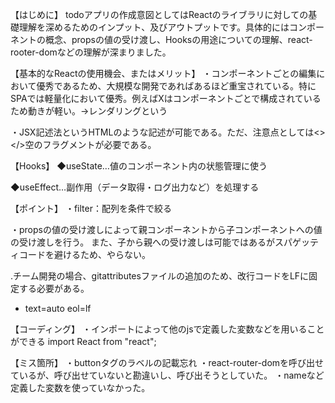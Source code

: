 【はじめに】
todoアプリの作成意図としてはReactのライブラリに対しての基礎理解を深めるためのインプット、及びアウトプットです。具体的にはコンポーネントの概念、propsの値の受け渡し、Hooksの用途についての理解、react-rooter-domなどの理解が深まりました。

【基本的なReactの使用機会、またはメリット】
・コンポーネントごとの編集において優秀であるため、大規模な開発であればあるほど重宝されている。特にSPAでは軽量化において優秀。例えばXはコンポーネントごとで構成されているため動きが軽い。→レンダリングという

・JSX記述法というHTMLのような記述が可能である。ただ、注意点としては<></>空のフラグメントが必要である。

【Hooks】
◆useState…値のコンポーネント内の状態管理に使う

◆useEffect…副作用（データ取得・ログ出力など）を処理する


【ポイント】
・filter：配列を条件で絞る

・propsの値の受け渡しによって親コンポーネントから子コンポーネントへの値の受け渡しを行う。
また、子から親への受け渡しは可能ではあるがスパゲッティコードを避けるため、やらない。

.チーム開発の場合、gitattributesファイルの追加のため、改行コードをLFに固定する必要がある。
* text=auto eol=lf

【コーディング】
・インポートによって他のjsで定義した変数などを用いることができる
import React from "react";


【ミス箇所】
・buttonタグのラベルの記載忘れ
・react-router-domを呼び出せているが、呼び出せていないと勘違いし、呼び出そうとしていた。
・nameなど定義した変数を使っていなかった。

